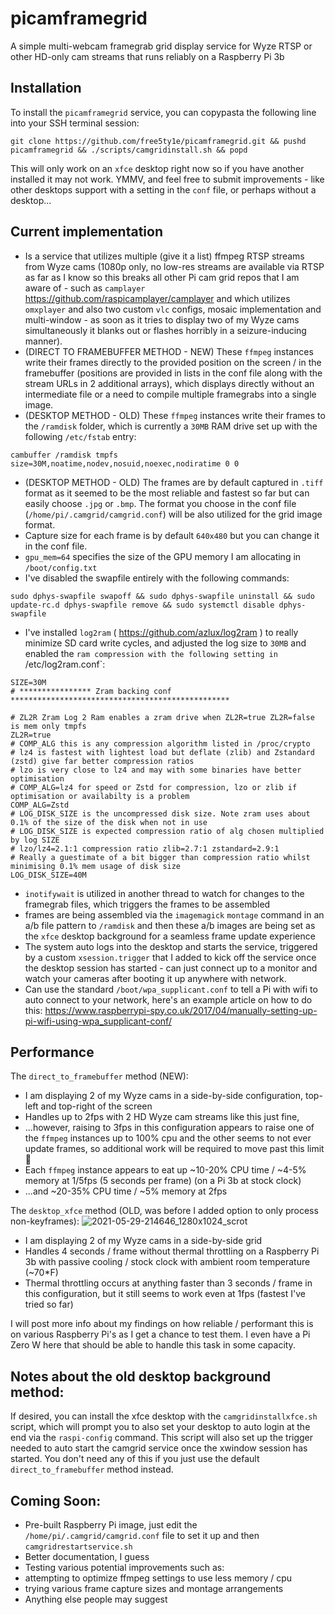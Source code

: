 # picamframegrid
A simple multi-webcam framegrab grid display service for Wyze RTSP or other HD-only cam streams that runs reliably on a Raspberry Pi 3b


## Installation
To install the `picamframegrid` service, you can copypasta the following line into your SSH terminal session:
```
git clone https://github.com/free5ty1e/picamframegrid.git && pushd picamframegrid && ./scripts/camgridinstall.sh && popd
```

This will only work on an `xfce` desktop right now so if you have another installed it may not work.  YMMV, and feel free to submit improvements - like other desktops support with a setting in the `conf` file, or perhaps without a desktop...


## Current implementation
* Is a service that utilizes multiple (give it a list) ffmpeg RTSP streams from Wyze cams (1080p only, no low-res streams are available via RTSP as far as I know so this breaks all other Pi cam grid repos that I am aware of - such as `camplayer` https://github.com/raspicamplayer/camplayer and which utilizes `omxplayer` and also two custom `vlc` configs, mosaic implementation and multi-window - as soon as it tries to display two of my Wyze cams simultaneously it blanks out or flashes horribly in a seizure-inducing manner).
* (DIRECT TO FRAMEBUFFER METHOD - NEW) These `ffmpeg` instances write their frames directly to the provided position on the screen / in the framebuffer (positions are provided in lists in the conf file along with the stream URLs in 2 additional arrays), which displays directly without an intermediate file or a need to compile multiple framegrabs into a single image.
* (DESKTOP METHOD - OLD) These `ffmpeg` instances write their frames to the `/ramdisk` folder, which is currently a `30MB` RAM drive set up with the following `/etc/fstab` entry:
```
cambuffer /ramdisk tmpfs size=30M,noatime,nodev,nosuid,noexec,nodiratime 0 0
```
* (DESKTOP METHOD - OLD) The frames are by default captured in `.tiff` format as it seemed to be the most reliable and fastest so far but can easily choose `.jpg` or `.bmp`.  The format you choose in the conf file (`/home/pi/.camgrid/camgrid.conf`) will be also utilized for the grid image format.
* Capture size for each frame is by default `640x480` but you can change it in the conf file.
* `gpu_mem=64` specifies the size of the GPU memory I am allocating in `/boot/config.txt`
* I've disabled the swapfile entirely with the following commands:
```
sudo dphys-swapfile swapoff && sudo dphys-swapfile uninstall && sudo update-rc.d dphys-swapfile remove && sudo systemctl disable dphys-swapfile
```
* I've installed `log2ram` ( https://github.com/azlux/log2ram ) to really minimize SD card write cycles, and adjusted the log size to `30MB` and enabled the `ram compression with the following setting in `/etc/log2ram.conf`:
```
SIZE=30M
# **************** Zram backing conf  *************************************************

# ZL2R Zram Log 2 Ram enables a zram drive when ZL2R=true ZL2R=false is mem only tmpfs
ZL2R=true
# COMP_ALG this is any compression algorithm listed in /proc/crypto
# lz4 is fastest with lightest load but deflate (zlib) and Zstandard (zstd) give far better compression ratios
# lzo is very close to lz4 and may with some binaries have better optimisation
# COMP_ALG=lz4 for speed or Zstd for compression, lzo or zlib if optimisation or availabilty is a problem
COMP_ALG=Zstd
# LOG_DISK_SIZE is the uncompressed disk size. Note zram uses about 0.1% of the size of the disk when not in use
# LOG_DISK_SIZE is expected compression ratio of alg chosen multiplied by log SIZE
# lzo/lz4=2.1:1 compression ratio zlib=2.7:1 zstandard=2.9:1
# Really a guestimate of a bit bigger than compression ratio whilst minimising 0.1% mem usage of disk size
LOG_DISK_SIZE=40M
```
* `inotifywait` is utilized in another thread to watch for changes to the framegrab files, which triggers the frames to be assembled 
* frames are being assembled via the `imagemagick` `montage` command in an a/b file pattern to `/ramdisk` and then these a/b images are being set as the `xfce` desktop background for a seamless frame update experience
* The system auto logs into the desktop and starts the service, triggered by a custom `xsession.trigger` that I added to kick off the service once the desktop session has started - can just connect up to a monitor and watch your cameras after booting it up anywhere with network.
* Can use the standard `/boot/wpa_supplicant.conf` to tell a Pi with wifi to auto connect to your network, here's an example article on how to do this: https://www.raspberrypi-spy.co.uk/2017/04/manually-setting-up-pi-wifi-using-wpa_supplicant-conf/


## Performance

The `direct_to_framebuffer` method (NEW): 
* I am displaying 2 of my Wyze cams in a side-by-side configuration, top-left and top-right of the screen
* Handles up to 2fps with 2 HD Wyze cam streams like this just fine,
*   ...however, raising to 3fps in this configuration appears to raise one of the `ffmpeg` instances up to 100% cpu and the other seems to not ever update frames, so additional work will be required to move past this limit 🤔
* Each `ffmpeg` instance appears to eat up ~10-20% CPU time / ~4-5% memory at 1/5fps (5 seconds per frame) (on a Pi 3b at stock clock)
*   ...and ~20-35% CPU time / ~5% memory at 2fps


The `desktop_xfce` method (OLD, was before I added option to only process non-keyframes):
![2021-05-29-214646_1280x1024_scrot](https://user-images.githubusercontent.com/5496151/120084426-e1b6c600-c084-11eb-95e6-3c01abccca6e.png)
* I am displaying 2 of my Wyze cams in a side-by-side grid
* Handles 4 seconds / frame without thermal throttling on a Raspberry Pi 3b with passive cooling / stock clock with ambient room temperature (~70*F)
* Thermal throttling occurs at anything faster than 3 seconds / frame in this configuration, but it still seems to work even at 1fps (fastest I've tried so far)



I will post more info about my findings on how reliable / performant this is on various Raspberry Pi's as I get a chance to test them.  I even have a Pi Zero W here that should be able to handle this task in some capacity.


## Notes about the old desktop background method:
If desired, you can install the xfce desktop with the `camgridinstallxfce.sh` script, which will prompt you to also set your desktop to auto login at the end via the `raspi-config` command.  This script will also set up the trigger needed to auto start the camgrid service once the xwindow session has started.  You don't need any of this if you just use the default `direct_to_framebuffer` method instead.


## Coming Soon:
* Pre-built Raspberry Pi image, just edit the `/home/pi/.camgrid/camgrid.conf` file to set it up and then `camgridrestartservice.sh`
* Better documentation, I guess
* Testing various potential improvements such as: 
*   attempting to optimize ffmpeg settings to use less memory / cpu
*   trying various frame capture sizes and montage arrangements
*   Anything else people may suggest
